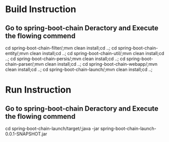 # Build Instruction

## Go to spring-boot-chain Deractory and Execute the flowing commend 
cd spring-boot-chain-filter/;mvn clean install;cd ..;
cd spring-boot-chain-entity/;mvn clean install;cd ..;
cd spring-boot-chain-util/;mvn clean install;cd ..;
cd spring-boot-chain-persis/;mvn clean install;cd ..;
cd spring-boot-chain-parser/;mvn clean install;cd ..;
cd spring-boot-chain-webapp/;mvn clean install;cd ..;
cd spring-boot-chain-launch/;mvn clean install;cd ..;


# Run Instruction

## Go to spring-boot-chain Deractory and Execute the flowing commend
cd spring-boot-chain-launch/target/;java -jar spring-boot-chain-launch-0.0.1-SNAPSHOT.jar

